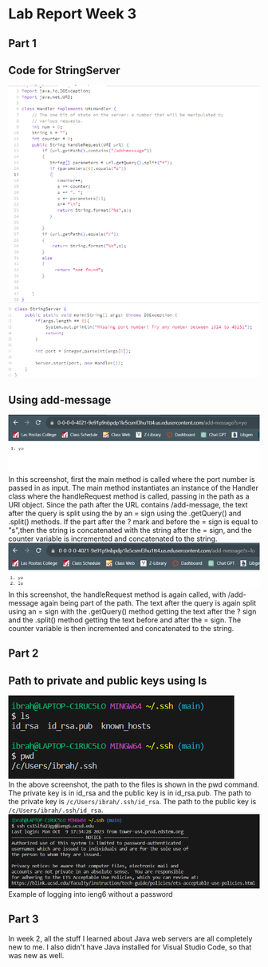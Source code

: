 # Lab Report Week 3

## Part 1
## Code for StringServer
![servercode](/images/servercode.png) <br>
![servercode1](/images/servercode1.png) <br>
## Using add-message
![addmessage](/images/addmessage.png) <br>
In this screenshot, first the main method is called where the port number is passed in as input. The main method instantiates an instance of the Handler class where the handleRequest method is called, passing in the path as a URI object. Since the path after the URL contains /add-message, the text after the query is split using the by an = sign using the .getQuery() and .split() methods. If the part after the ? mark and before the = sign is equal to "s",then the string is concatenated with the string after the = sign, and the counter variable is incremented and concatenated to the string. <br>
![addmessage1](/images/addmessage1.png) <br>
In this screenshot, the handleRequest method is again called, with /add-message again being part of the path. The text after the query is again split using an = sign with the .getQuery() method getting the text after the ? sign and the .split() method getting the text before and after the = sign. The counter variable is then incremented and concatenated to the string. <br>
## Part 2
## Path to private and public keys using ls
![privatekey](/images/privatekey.png) <br>
In the above screenshot, the path to the files is shown in the pwd command. The private key is in id_rsa and the public key is in id_rsa.pub. The path to the private key is ```/c/Users/ibrah/.ssh/id_rsa```. The path to the public key is ```/c/Users/ibrah/.ssh/id_rsa```.<br>
![nopassword](/images/nopassword.png) <br>
Example of logging into ieng6 without a password <br>
## Part 3
In week 2, all the stuff I learned about Java web servers are all completely new to me. I also didn't have Java installed for Visual Studio Code, so that was new as well.
